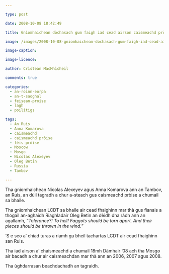 ```yaml
---

type: post

date: 2008-10-08 18:42:49

title: Gnìomhaichean dòchasach gum faigh iad cead airson caismeachd pròise a chumail san Ruis

image: /images/2008-10-08-gniomhaichean-dochasach-gum-faigh-iad-cead-airson-caismeachd-proise-a-chumail-san-ruis.jpg

image-caption:

image-licence:

author: Crìstean MacMhìcheil

comments: true

categories:
  - an-roinn-eorpa
  - an-t-saoghal
  - feisean-proise
  - lagh
  - poilitigs

tags:
  - An Ruis
  - Anna Komarova
  - caismeachd
  - caismeachd pròise
  - fèis-pròise
  - Moscow
  - Mosgo
  - Nicolas Alexeyev
  - Oleg Betin
  - Russia
  - Tambov

---
```


Tha gnìomhaichean Nicolas Alexeyev agus Anna Komarova ann an Tambov, an Ruis, an dùil tagradh a chur a-steach gus caismeachd pròise a chumail sa bhaile.

<!--more-->

Tha gnìomhaichean LCDT sa bhaile air cead fhaighinn mar thà gus fianais a thogail an-aghaidh Riaghladair Oleg Betin an dèidh dha ràdh ann an agallamh, “_Tolerance?! To hell! Faggots should be torn apart. And their pieces should be thrown in the wind._”

&#8216;S e seo a&#8217; chiad turas a riamh gu bheil tachartas LCDT air cead fhaighinn san Ruis.

Tha iad airson a&#8217; chaismeachd a chumail 18mh Dàmhair &#8217;08 ach tha Mosgo air bacadh a chur air caismeachdan mar thà ann an 2006, 2007 agus 2008.

Tha ùghdarrasan beachdachadh an tagraidh.
